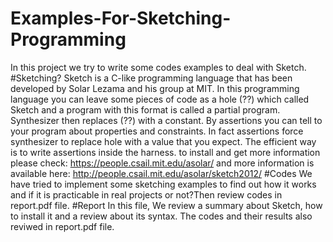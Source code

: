 # Examples-For-Sketching-Programming
In this project we try to write some codes examples to deal with Sketch.
#Sketching?
Sketch is a C-like programming language that has been developed by Solar Lezama and his group at MIT. In this programming language you can leave some pieces of code as a hole (??) which called Sketch and a program with this format is called a partial program. Synthesizer then replaces (??) with a constant. By assertions you can tell to your program about properties and constraints. In fact assertions force synthesizer to replace hole with a value that you expect. The efficient way is to write assertions inside the harness. 
to install and get more information please check:
https://people.csail.mit.edu/asolar/
and more information is available here:
http://people.csail.mit.edu/asolar/sketch2012/
#Codes
We have tried to implement some sketching examples to find out how it works and if it is practicable in real projects or not?Then review codes in report.pdf file.
#Report
In this file, We review a summary about Sketch, how to install it and a review about its syntax. The codes and their results also reviwed in report.pdf file.
